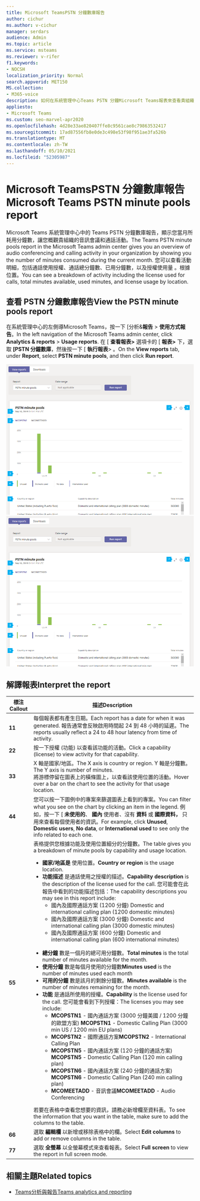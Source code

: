 ```yaml
---
title: Microsoft TeamsPSTN 分鐘數庫報告
author: cichur
ms.author: v-cichur
manager: serdars
audience: Admin
ms.topic: article
ms.service: msteams
ms.reviewer: v-rifer
f1.keywords:
- NOCSH
localization_priority: Normal
search.appverid: MET150
MS.collection:
- M365-voice
description: 如何在系統管理中心Teams PSTN 分鐘Microsoft Teams報表來查看貴組織目前月份內使用的分鐘數。
appliesto:
- Microsoft Teams
ms.custom: seo-marvel-apr2020
ms.openlocfilehash: 4d28e33ae820407ffe8c9561cae8c79863532417
ms.sourcegitcommit: 17ad87556fb8e0de3c498e53f98f951ae3fa526b
ms.translationtype: MT
ms.contentlocale: zh-TW
ms.lasthandoff: 05/10/2021
ms.locfileid: "52305987"
---
```

# <a name="microsoft-teams-pstn-minute-pools-report"></a><span data-ttu-id="0632a-103">Microsoft TeamsPSTN 分鐘數庫報告</span><span class="sxs-lookup"><span data-stu-id="0632a-103">Microsoft Teams PSTN minute pools report</span></span>

<span data-ttu-id="0632a-104">Microsoft Teams 系統管理中心中的 Teams PSTN 分鐘數庫報告，顯示您當月所耗用分鐘數，讓您概觀貴組織的音訊會議和通話活動。</span><span class="sxs-lookup"><span data-stu-id="0632a-104">The Teams PSTN minute pools report in the Microsoft Teams admin center gives you an overview of audio conferencing and calling activity in your organization by showing you the number of minutes consumed during the current month.</span></span> <span data-ttu-id="0632a-105">您可以查看活動明細，包括通話使用授權、通話總分鐘數、已用分鐘數，以及授權使用量 。根據位置。</span><span class="sxs-lookup"><span data-stu-id="0632a-105">You can see a breakdown of activity including the license used for calls, total minutes available, used minutes, and license usage by location.</span></span>

## <a name="view-the-pstn-minute-pools-report"></a><span data-ttu-id="0632a-106">查看 PSTN 分鐘數庫報告</span><span class="sxs-lookup"><span data-stu-id="0632a-106">View the PSTN minute pools report</span></span>

<span data-ttu-id="0632a-107">在系統管理中心的左側導Microsoft Teams，按一下 [分析&**報告**  >  **使用方式報告**。</span><span class="sxs-lookup"><span data-stu-id="0632a-107">In the left navigation of the Microsoft Teams admin center, click **Analytics & reports** > **Usage reports**.</span></span> <span data-ttu-id="0632a-108">在 [ **查看報表>** 選項卡的 [ **報表>** 下，選取 **[PSTN 分鐘數庫**，然後按一下 [ **執行報表**> 。</span><span class="sxs-lookup"><span data-stu-id="0632a-108">On the **View reports** tab, under **Report**, select **PSTN minute pools**, and then click **Run report**.</span></span>

<span data-ttu-id="0632a-109">![系統管理中心Teams PSTN 分鐘數庫報表的螢幕擷取畫面](../media/teams-reports-pstn-minute-pools-with-callouts.png "系統管理中心Teams PSTN 分鐘Microsoft Teams包含編號圖說義的螢幕擷取畫面")</span><span class="sxs-lookup"><span data-stu-id="0632a-109">![Screenshot of the Teams PSTN minute pools report in the admin center](../media/teams-reports-pstn-minute-pools-with-callouts.png "Screenshot of the Teams PSTN minute pools report in the Microsoft Teams admin center with numbered callouts")</span></span>

## <a name="interpret-the-report"></a><span data-ttu-id="0632a-110">解譯報表</span><span class="sxs-lookup"><span data-stu-id="0632a-110">Interpret the report</span></span>

|<span data-ttu-id="0632a-111">標注</span><span class="sxs-lookup"><span data-stu-id="0632a-111">Callout</span></span> |<span data-ttu-id="0632a-112">描述</span><span class="sxs-lookup"><span data-stu-id="0632a-112">Description</span></span>  |
|--------|-------------|
|<span data-ttu-id="0632a-113">**1**</span><span class="sxs-lookup"><span data-stu-id="0632a-113">**1**</span></span>   |<span data-ttu-id="0632a-114">每個報表都有產生日期。</span><span class="sxs-lookup"><span data-stu-id="0632a-114">Each report has a date for when it was generated.</span></span> <span data-ttu-id="0632a-115">報告通常會反映啟用時間起 24 到 48 小時的延遲。</span><span class="sxs-lookup"><span data-stu-id="0632a-115">The reports usually reflect a 24 to 48 hour latency from time of activity.</span></span> |
|<span data-ttu-id="0632a-116">**2**</span><span class="sxs-lookup"><span data-stu-id="0632a-116">**2**</span></span>   |<span data-ttu-id="0632a-117">按一下授權 (功能) 以查看該功能的活動。</span><span class="sxs-lookup"><span data-stu-id="0632a-117">Click a capability (license) to view activity for that capability.</span></span> |
|<span data-ttu-id="0632a-118">**3**</span><span class="sxs-lookup"><span data-stu-id="0632a-118">**3**</span></span>   |<span data-ttu-id="0632a-119">X 軸是國家/地區。</span><span class="sxs-lookup"><span data-stu-id="0632a-119">The X axis is country or region.</span></span> <span data-ttu-id="0632a-120">Y 軸是分鐘數。</span><span class="sxs-lookup"><span data-stu-id="0632a-120">The Y axis is number of minutes.</span></span> <br><span data-ttu-id="0632a-121">將游標停留在圖表上的橫條圖上，以查看該使用位置的活動。</span><span class="sxs-lookup"><span data-stu-id="0632a-121">Hover over a bar on the chart to see the activity for that usage location.</span></span>  |
|<span data-ttu-id="0632a-122">**4**</span><span class="sxs-lookup"><span data-stu-id="0632a-122">**4**</span></span>   |<span data-ttu-id="0632a-123">您可以按一下圖例中的專案來篩選圖表上看到的專案。</span><span class="sxs-lookup"><span data-stu-id="0632a-123">You can filter what you see on the chart by clicking an item in the legend.</span></span> <span data-ttu-id="0632a-124">例如，按一下 [ **未使用的**、 **國內** 使用者、沒有 **資料** 或 **國際資料，** 只用來查看每個使用者的資訊。</span><span class="sxs-lookup"><span data-stu-id="0632a-124">For example, click **Unused**, **Domestic users**, **No data**, or **International used** to see only the info related to each one.</span></span> |
|<span data-ttu-id="0632a-125">**5**</span><span class="sxs-lookup"><span data-stu-id="0632a-125">**5**</span></span>   |<span data-ttu-id="0632a-126">表格提供您根據功能及使用位置細分的分鐘數。</span><span class="sxs-lookup"><span data-stu-id="0632a-126">The table gives you a breakdown of minute pools by capability and usage location.</span></span> <ul><li><span data-ttu-id="0632a-127">**國家/地區是** 使用位置。</span><span class="sxs-lookup"><span data-stu-id="0632a-127">**Country or region** is the usage location.</span></span> </li><li><span data-ttu-id="0632a-128">**功能描述** 是通話使用之授權的描述。</span><span class="sxs-lookup"><span data-stu-id="0632a-128">**Capability description** is the description of the license used for the call.</span></span>  <span data-ttu-id="0632a-129">您可能會在此報告中看到的功能描述包括：</span><span class="sxs-lookup"><span data-stu-id="0632a-129">The capability descriptions you may see in this report include:</span></span> <ul><li><span data-ttu-id="0632a-130">國內及國際通話方案 (1200 分鐘) </span><span class="sxs-lookup"><span data-stu-id="0632a-130">Domestic and international calling plan (1200 domestic minutes)</span></span></li><li><span data-ttu-id="0632a-131">國內及國際通話方案 (3000 分鐘) </span><span class="sxs-lookup"><span data-stu-id="0632a-131">Domestic and international calling plan (3000 domestic minutes)</span></span></li><li><span data-ttu-id="0632a-132">國內及國際通話方案 (600 分鐘) </span><span class="sxs-lookup"><span data-stu-id="0632a-132">Domestic and international calling plan (600 international minutes)</span></span></li></ul></li><br><li><span data-ttu-id="0632a-133">**總分鐘** 數是一個月的總可用分鐘數。</span><span class="sxs-lookup"><span data-stu-id="0632a-133">**Total minutes** is the total number of minutes available for the month.</span></span></li><li><span data-ttu-id="0632a-134">**使用分鐘** 數是每個月使用的分鐘數</span><span class="sxs-lookup"><span data-stu-id="0632a-134">**Minutes used** is the number of minutes used each month</span></span></li> <li><span data-ttu-id="0632a-135">**可用的分鐘** 數是該月的剩餘分鐘數。</span><span class="sxs-lookup"><span data-stu-id="0632a-135">**Minutes available** is the number of minutes remaining for the month.</span></span></li><li><span data-ttu-id="0632a-136">**功能** 是通話所使用的授權。</span><span class="sxs-lookup"><span data-stu-id="0632a-136">**Capability** is the license used for the call.</span></span> <span data-ttu-id="0632a-137">您可能會看到下列授權：</span><span class="sxs-lookup"><span data-stu-id="0632a-137">The licenses you may see include:</span></span><ul><li><span data-ttu-id="0632a-138">**MCOPSTN1** - 國內通話方案 (3000 分鐘美國 / 1200 分鐘的歐盟方案) </span><span class="sxs-lookup"><span data-stu-id="0632a-138">**MCOPSTN1** - Domestic Calling Plan (3000 min US / 1200 min EU plans)</span></span></li><li><span data-ttu-id="0632a-139">**MCOPSTN2** - 國際通話方案</span><span class="sxs-lookup"><span data-stu-id="0632a-139">**MCOPSTN2** - International Calling Plan</span></span></li><li><span data-ttu-id="0632a-140">**MCOPSTN5** - 國內通話方案 (120 分鐘的通話方案) </span><span class="sxs-lookup"><span data-stu-id="0632a-140">**MCOPSTN5** - Domestic Calling Plan (120 min calling plan)</span></span></li><li><span data-ttu-id="0632a-141">**MCOPSTN6** - 國內通話方案 (240 分鐘的通話方案) </span><span class="sxs-lookup"><span data-stu-id="0632a-141">**MCOPSTN6** - Domestic Calling Plan (240 min calling plan)</span></span></li><li><span data-ttu-id="0632a-142">**MCOMEETADD** - 音訊會議</span><span class="sxs-lookup"><span data-stu-id="0632a-142">**MCOMEETADD** - Audio Conferencing</span></span></li></ul></li> </ul> <span data-ttu-id="0632a-143">若要在表格中查看您想要的資訊，請務必新增欄至資料表。</span><span class="sxs-lookup"><span data-stu-id="0632a-143">To see the information that you want in the table, make sure to add the columns to the table.</span></span>|
|<span data-ttu-id="0632a-144">**6**</span><span class="sxs-lookup"><span data-stu-id="0632a-144">**6**</span></span>   |<span data-ttu-id="0632a-145">選取 **編輯欄** 以新增或移除表格中的欄。</span><span class="sxs-lookup"><span data-stu-id="0632a-145">Select **Edit columns** to add or remove columns in the table.</span></span>|
|<span data-ttu-id="0632a-146">**7**</span><span class="sxs-lookup"><span data-stu-id="0632a-146">**7**</span></span>   |<span data-ttu-id="0632a-147">選取 **全螢幕** 以全螢幕模式來查看報表。</span><span class="sxs-lookup"><span data-stu-id="0632a-147">Select **Full screen** to view the report in full screen mode.</span></span>|

## <a name="related-topics"></a><span data-ttu-id="0632a-148">相關主題</span><span class="sxs-lookup"><span data-stu-id="0632a-148">Related topics</span></span>

- [<span data-ttu-id="0632a-149">Teams分析與報告</span><span class="sxs-lookup"><span data-stu-id="0632a-149">Teams analytics and reporting</span></span>](teams-reporting-reference.md)

